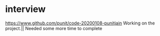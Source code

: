 # interview
https://www.github.com/punit/code-20200108-punitjain
Working on the project.|| Needed some more time to complete
